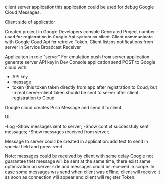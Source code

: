 client server application
this application could be used for debug Google Cloud Messages.

Client side of application

Created project in Google Developers console
Generated Project number - used for registration in Google Api system as client.
Client communicate with Google Coud Api for retreive Token.
Client listens notifications from server in Service Broadcast Receiver

Applicaiton in role "server"
For emulation push from  server application
generate server API key in Dev  Console
application send POST to Google cloud with:
- API key
- message
- token (this token taken directly from app after registration to Coud, but in real server-client token should be sent to server after client registration to Cloud.

Google cloud creates Push Message and send it to client

UI:

-Log
-Show messages sent to server;
-Show cont of successfuly sent messages;
-Show messages received from server;


Message to server could be created in application: add text to send in special field and press  send.

Note:
messages could be received by client with some delay
Google not guarantee thet message will be sent at the same time, there exist same optimization on server side and messages could be received in scope.
In case some messages was send when client was offline, client will receive it as soon as connection will appear and client will register Token. 
